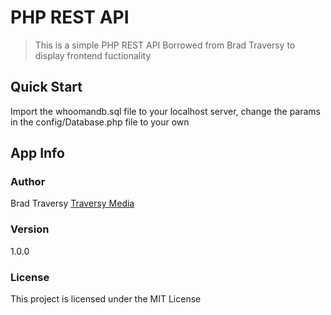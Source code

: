# PHP REST API

> This is a simple PHP REST API Borrowed from Brad Traversy to display frontend fuctionality

## Quick Start

Import the whoomandb.sql file to your localhost server, change the params in the config/Database.php file to your own

## App Info

### Author

Brad Traversy
[Traversy Media](http://www.traversymedia.com)

### Version

1.0.0

### License

This project is licensed under the MIT License
